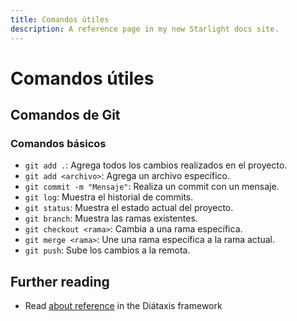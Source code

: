 ```yaml
---
title: Comandos útiles
description: A reference page in my new Starlight docs site.
---
```


# Comandos útiles
## Comandos de Git
### Comandos básicos
- `git add .`: Agrega todos los cambios realizados en el proyecto.
- `git add <archivo>`: Agrega un archivo específico.
- `git commit -m "Mensaje"`: Realiza un commit con un mensaje.
- `git log`: Muestra el historial de commits.
- `git status`: Muestra el estado actual del proyecto.
- `git branch`: Muestra las ramas existentes.
- `git checkout <rama>`: Cambia a una rama específica.
- `git merge <rama>`: Une una rama específica a la rama actual.
- `git push`: Sube los cambios a la remota.


## Further reading

- Read [about reference](https://diataxis.fr/reference/) in the Diátaxis framework
